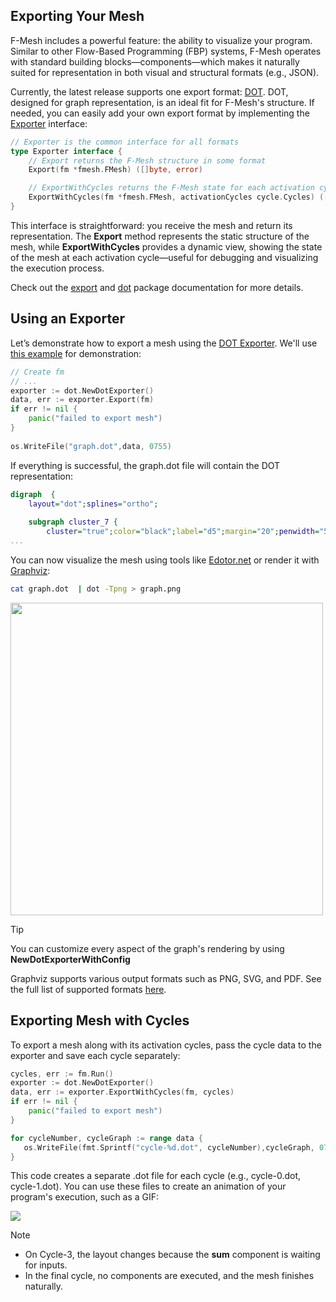 ## Exporting Your Mesh

F-Mesh includes a powerful feature: the ability to visualize your program. Similar to other Flow-Based Programming (FBP) systems, F-Mesh operates with standard building blocks—components—which makes it naturally suited for representation in both visual and structural formats (e.g., JSON).

Currently, the latest release supports one export format: [DOT](https://graphviz.org/doc/info/lang.html). DOT, designed for graph representation, is an ideal fit for F-Mesh's structure. If needed, you can easily add your own export format by implementing the [Exporter](https://github.com/hovsep/fmesh/blob/main/export/exporter.go#L9) interface:

```go
// Exporter is the common interface for all formats
type Exporter interface {
	// Export returns the F-Mesh structure in some format
	Export(fm *fmesh.FMesh) ([]byte, error)

	// ExportWithCycles returns the F-Mesh state for each activation cycle
	ExportWithCycles(fm *fmesh.FMesh, activationCycles cycle.Cycles) ([][]byte, error)
}
```

This interface is straightforward: you receive the mesh and return its representation. The **Export** method represents the static structure of the mesh, while **ExportWithCycles** provides a dynamic view, showing the state of the mesh at each activation cycle—useful for debugging and visualizing the execution process.

Check out the [export](https://pkg.go.dev/github.com/hovsep/fmesh/export) and [dot](https://pkg.go.dev/github.com/hovsep/fmesh/export/dot) package documentation for more details.


## Using an Exporter

Let’s demonstrate how to export a mesh using the [DOT Exporter](https://pkg.go.dev/github.com/hovsep/fmesh/export/dot). We'll use [this example](https://github.com/hovsep/fmesh/blob/main/integration_tests/ports/waiting_for_inputs_test.go#L92) for demonstration:

```go
// Create fm
// ...
exporter := dot.NewDotExporter()
data, err := exporter.Export(fm)
if err != nil {
	panic("failed to export mesh")
}
	
os.WriteFile("graph.dot",data, 0755)
```
If everything is successful, the graph.dot file will contain the DOT representation:

```dot
digraph  {
	layout="dot";splines="ortho";
	
	subgraph cluster_7 {
		cluster="true";color="black";label="d5";margin="20";penwidth="5";style="rounded";
...
```
You can now visualize the mesh using tools like [Edotor.net](https://edotor.net/) or render it with [Graphviz](https://graphviz.org/doc/info/command.html):

```bash
cat graph.dot  | dot -Tpng > graph.png
```

<img src="https://github.com/user-attachments/assets/b27bd458-c03d-4cc6-bea3-542f0e839697" width="500px">

>[!TIP]
You can customize every aspect of the graph's rendering by using **NewDotExporterWithConfig**

Graphviz supports various output formats such as PNG, SVG, and PDF. See the full list of supported formats [here](https://graphviz.org/docs/outputs/).

## Exporting Mesh with Cycles

To export a mesh along with its activation cycles, pass the cycle data to the exporter and save each cycle separately:
```go
cycles, err := fm.Run()
exporter := dot.NewDotExporter()
data, err := exporter.ExportWithCycles(fm, cycles)
if err != nil {
	panic("failed to export mesh")
}

for cycleNumber, cycleGraph := range data {
   os.WriteFile(fmt.Sprintf("cycle-%d.dot", cycleNumber),cycleGraph, 0755)
}
```
This code creates a separate .dot file for each cycle (e.g., cycle-0.dot, cycle-1.dot). You can use these files to create an animation of your program's execution, such as a GIF:

![](https://github.com/user-attachments/assets/3ac501e7-b62f-4fd6-9908-be399a6ca464)

>[!NOTE]  
>* On Cycle-3, the layout changes because the **sum** component is waiting for inputs.
>* In the final cycle, no components are executed, and the mesh finishes naturally.
